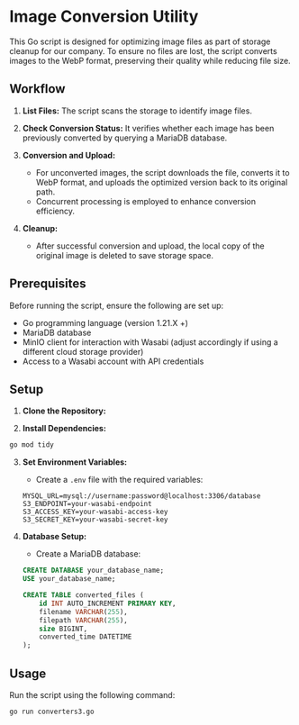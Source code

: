 # Image Conversion Utility

This Go script is designed for optimizing image files as part of storage cleanup for our company. To ensure no files are lost, the script converts images to the WebP format, preserving their quality while reducing file size.

## Workflow

1. **List Files:** The script scans the storage to identify image files.

2. **Check Conversion Status:** It verifies whether each image has been previously converted by querying a MariaDB database.

3. **Conversion and Upload:**
   - For unconverted images, the script downloads the file, converts it to WebP format, and uploads the optimized version back to its original path.
   - Concurrent processing is employed to enhance conversion efficiency.

4. **Cleanup:**
   - After successful conversion and upload, the local copy of the original image is deleted to save storage space.

## Prerequisites

Before running the script, ensure the following are set up:
- Go programming language (version 1.21.X +)
- MariaDB database
- MinIO client for interaction with Wasabi (adjust accordingly if using a different cloud storage provider)
- Access to a Wasabi account with API credentials

## Setup

1. **Clone the Repository:**

2. **Install Dependencies:**
```bash
go mod tidy
```

3. **Set Environment Variables:**
   - Create a `.env` file with the required variables:
   ```dotenv
   MYSQL_URL=mysql://username:password@localhost:3306/database
   S3_ENDPOINT=your-wasabi-endpoint
   S3_ACCESS_KEY=your-wasabi-access-key
   S3_SECRET_KEY=your-wasabi-secret-key
   ```

4. **Database Setup:**
   - Create a MariaDB database:
   ```sql
   CREATE DATABASE your_database_name;
   USE your_database_name;

   CREATE TABLE converted_files (
       id INT AUTO_INCREMENT PRIMARY KEY,
       filename VARCHAR(255),
       filepath VARCHAR(255),
       size BIGINT,
       converted_time DATETIME
   );
   ```

## Usage

Run the script using the following command:
```bash
go run converters3.go
```
